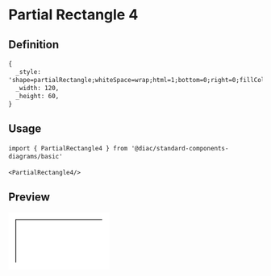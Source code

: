 # Partial Rectangle 4

## Definition

```
{
  _style: 'shape=partialRectangle;whiteSpace=wrap;html=1;bottom=0;right=0;fillColor=none;',
  _width: 120,
  _height: 60,
}
```

## Usage

```
import { PartialRectangle4 } from '@diac/standard-components-diagrams/basic'

<PartialRectangle4/>
```

## Preview

<img src="./partial-rectangle-4.png" width="200"/>
